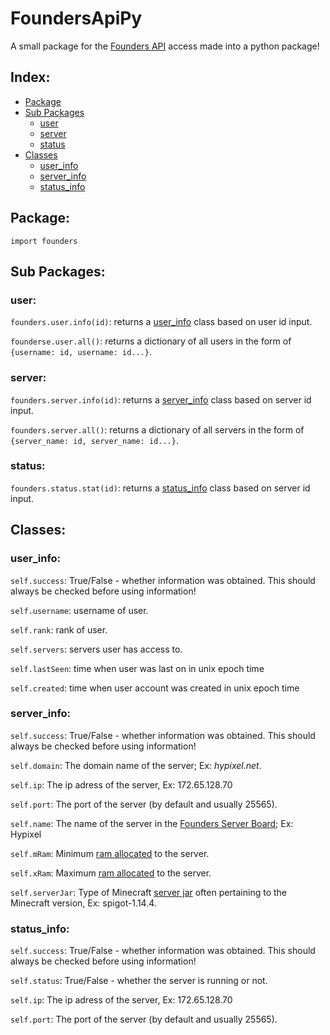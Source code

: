 # FoundersApiPy
A small package for the [Founders API](https://github.com/Xeladarocks/founders-api) access made into a python package!

## Index:
- [Package](https://github.com/shupik123/FoundersApiPy#Package)
- [Sub Packages](https://github.com/shupik123/FoundersApiPy#sub-packages)
  - [user](https://github.com/shupik123/FoundersApiPy#user)
  - [server](https://github.com/shupik123/FoundersApiPy#server)
  - [status](https://github.com/shupik123/FoundersApiPy#status)
- [Classes](https://github.com/shupik123/FoundersApiPy#Classes)
  - [user_info](https://github.com/shupik123/FoundersApiPy#user_info)
  - [server_info](https://github.com/shupik123/FoundersApiPy#server_info)
  - [status_info](https://github.com/shupik123/FoundersApiPy#status_info)

## Package:

`import founders`


## Sub Packages:


### user:

`founders.user.info(id)`: returns a [user_info](https://github.com/shupik123/FoundersApiPy#user_info) class based on user id input.

`founderse.user.all()`: returns a dictionary of all users in the form of `{username: id, username: id...}`.


### server:

`founders.server.info(id)`: returns a [server_info](https://github.com/shupik123/FoundersApiPy#server_info) class based on server id input.

`founders.server.all()`: returns a dictionary of all servers in the form of `{server_name: id, server_name: id...}`.


### status:

`founders.status.stat(id)`: returns a [status_info](https://github.com/shupik123/FoundersApiPy#status_info) class based on server id input.


## Classes:

### user_info:

`self.success`: True/False - whether information was obtained. This should always be checked before using information!

`self.username`: username of user.

`self.rank`: rank of user.

`self.servers`: servers user has access to.

`self.lastSeen`: time when user was last on in unix epoch time

`self.created`: time when user account was created in unix epoch time

### server_info:

`self.success`: True/False - whether information was obtained. This should always be checked before using information!

`self.domain`: The domain name of the server; Ex: *hypixel.net*.

`self.ip`: The ip adress of the server, Ex: 172.65.128.70

`self.port`: The port of the server (by default and usually 25565).

`self.name`: The name of the server in the [Founders Server Board](http://m.founders.gg/); Ex: Hypixel

`self.mRam`: Minimum [ram allocated](https://minecraft.gamepedia.com/Tutorials/Setting_up_a_server) to the server.

`self.xRam`: Maximum [ram allocated](https://minecraft.gamepedia.com/Tutorials/Setting_up_a_server) to the server.

`self.serverJar`: Type of Minecraft [server jar](https://mcversions.net/) often pertaining to the Minecraft version, Ex: spigot-1.14.4.

### status_info:

`self.success`: True/False - whether information was obtained. This should always be checked before using information!

`self.status`: True/False - whether the server is running or not.

`self.ip`: The ip adress of the server, Ex: 172.65.128.70

`self.port`: The port of the server (by default and usually 25565).
